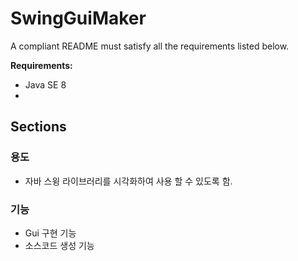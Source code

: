 



# SwingGuiMaker

A compliant README must satisfy all the requirements listed below.



**Requirements:**
  - Java SE 8
  - 


## Sections

### 용도
- 자바 스윙 라이브러리를 시각화하여 사용 할 수 있도록 함.

### 기능
- Gui 구현 기능
- 소스코드 생성 기능

